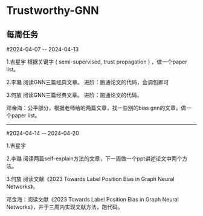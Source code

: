 # Trustworthy-GNN
每周任务
----------------------------------
#2024-04-07 -- 2024-04-13

1.吉星宇
  根据关键字 ( semi-supervised, trust propagation ) ，做一个paper list。
  
2.李璐
  阅读GNN三篇经典文章。
  进阶：跑通论文的代码，会调包即可
  
3.何放
  阅读GNN三篇经典文章。
  进阶：跑通论文的代码。
  
  邓金海：公平部分，根据老师给的两篇文章，找一些别的bias gnn的文章，做一个paper list。

----------------------------------
#2024-04-14 -- 2024-04-20

1.吉星宇


2.李璐
  阅读两篇self-explain方法的文章，下一周做一个ppt讲述论文中两个方法。

3.何放
  阅读文献《2023 Towards Label Position Bias in Graph Neural Networks》。
  
  邓金海：阅读文献《2023 Towards Label Position Bias in Graph Neural Networks》，并于三周内实现文献方法，跑代码。
